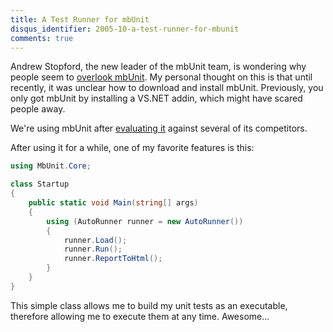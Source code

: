 ```yaml
---
title: A Test Runner for mbUnit
disqus_identifier: 2005-10-a-test-runner-for-mbunit
comments: true
---
```


Andrew Stopford, the new leader of the mbUnit team, is wondering why people seem to [overlook mbUnit][1]. My personal thought on this is that until recently, it was unclear how to download and install mbUnit. Previously, you only got mbUnit by installing a VS.NET addin, which might have scared people away.

We're using mbUnit after [evaluating it][2] against several of its competitors.

After using it for a while, one of my favorite features is this:

``` csharp
using MbUnit.Core;

class Startup
{
    public static void Main(string[] args)
    {
        using (AutoRunner runner = new AutoRunner())
        {
            runner.Load();
            runner.Run();
            runner.ReportToHtml();
        }
    }
}
```

This simple class allows me to build my unit tests as an executable, therefore allowing me to execute them at any time. Awesome...

[1]:http://weblogs.asp.net/astopford/archive/2005/10/18/427838.aspx
[2]:/2005/04/13/unit-testing-frameworks-deciding/

